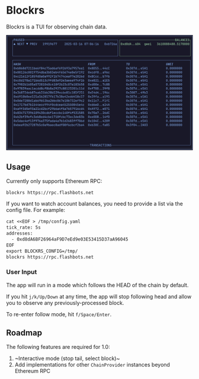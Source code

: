# Blockrs

Blockrs is a TUI for observing chain data.

![alt text](https://github.com/sergerad/blockrs/blob/main/image.png?raw=true)

## Usage

Currently only supports Ethereum RPC:

```
blockrs https://rpc.flashbots.net
```

If you want to watch account balances, you need to provide a list via the config file. For example:

```
cat <<EOF > /tmp/config.yaml
tick_rate: 5s
addresses:
  - 0xd8dA6BF26964aF9D7eEd9e03E53415D37aA96045
EOF
export BLOCKRS_CONFIG=/tmp/
blockrs https://rpc.flashbots.net
```

### User Input

The app will run in a mode which follows the HEAD of the chain by default.

If you hit `j/k/Up/Down` at any time, the app will stop following head and allow you to observe any previously-processed block.

To re-enter follow mode, hit `f/Space/Enter`.

## Roadmap

The following features are required for 1.0:

1. ~Interactive mode (stop tail, select block)~
2. Add implementations for other `ChainProvider` instances beyond Ethereum RPC
